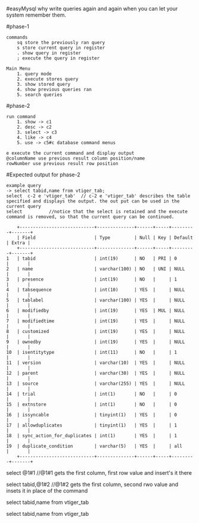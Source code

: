 #easyMysql
why write queries again and again when you can let your system remember them.

#phase-1

	commands
		sq store the previously ran query
		s store current query in register
		. show query in register
		; execute the query in register

	Main Menu
		1. query mode
		2. execute stores query
		3. show stored query
		4. show previous queries ran
		5. search queries

#phase-2

	run command 
		1. show -> c1
		2. desc -> c2
		3. select -> c3
		4. like -> c4
		5. use -> c5#c database command menus

	e execute the current command and display output
	@columnName use previous result column position/name
	rowNumber use previous result row position

#Expected output for phase-2

	example query 
	-> select tabid,name from vtiger_tab;
	select  c-2 e 'vtiger_tab' 	// c-2 e 'vtiger_tab' describes the table specified and displays the output. the out put can be used in the current query
	select 			//notice that the select is retained and the execute command is removed, so that the current query can be continued.

 		+----------------------------+--------------+------+-----+---------+-------+
 		| Field                      | Type         | Null | Key | Default | Extra |
 		+----------------------------+--------------+------+-----+---------+-------+
 	1	| tabid                      | int(19)      | NO   | PRI | 0       |       |
 	2	| name                       | varchar(100) | NO   | UNI | NULL    |       |
 	3	| presence                   | int(19)      | NO   |     | 1       |       |
 	4	| tabsequence                | int(10)      | YES  |     | NULL    |       |
 	5	| tablabel                   | varchar(100) | YES  |     | NULL    |       |
 	6	| modifiedby                 | int(19)      | YES  | MUL | NULL    |       |
	7	| modifiedtime               | int(19)      | YES  |     | NULL    |       |
 	8	| customized                 | int(19)      | YES  |     | NULL    |       |
 	9	| ownedby                    | int(19)      | YES  |     | NULL    |       |
 	10	| isentitytype               | int(11)      | NO   |     | 1       |       |
 	11	| version                    | varchar(10)  | YES  |     | NULL    |       |
 	12	| parent                     | varchar(30)  | YES  |     | NULL    |       |
 	13	| source                     | varchar(255) | YES  |     | NULL    |       |
 	14	| trial                      | int(1)       | NO   |     | 0       |       |
 	15	| extnstore                  | int(1)       | NO   |     | 0       |       |
 	16	| issyncable                 | tinyint(1)   | YES  |     | 0       |       |
 	17	| allowduplicates            | tinyint(1)   | YES  |     | 1       |       |
 	18	| sync_action_for_duplicates | int(1)       | YES  |     | 1       |       |
 	19	| duplicate_condition        | varchar(5)   | YES  |     | all     |       |
 		+----------------------------+--------------+------+-----+---------+-------+
 select @1#1			//@1#1 gets the first column, first row value and insert's it there
 
 select tabid,@1#2		//@1#2 gets the first column, second rwo value and insets it in place of the command
 
 select tabid,name from vtiger_tab
 
 select tabid,name from vtiger_tab
